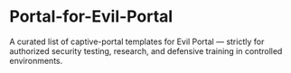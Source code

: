 # Portal-for-Evil-Portal
A curated list of captive-portal templates for Evil Portal — strictly for authorized security testing, research, and defensive training in controlled environments.
